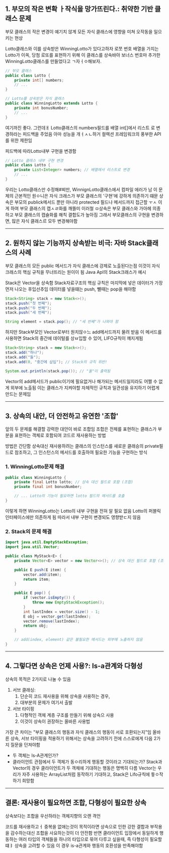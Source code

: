 ## 1. 부모의 작은 변확 ㅏ작식을 망가뜨린다.: 취약한 기반 클래스 문제

부모 클래스의 작은 변경이 예기치 않계 모든 자식 클래스에 영향을 미쳐 오작동을 일으키는 현상

Lotto클래스와 이를 상속받은 WinningLotto가 있다고하자
로쪼 번호 배열을 가지는 Lotto가 이쏙, 당첨 로또를 표현하기 위해 이 클래스를 상속바아 보너스 번호마 추가한 WinningLotto클래스를 만들었다고 ㄱ자ㅓㅇ해보자.

```java
// 부모 클래스
public class Lotto {
    private int[] numbers;
    // ...
}

// Lotto를 상속받은 자식 클래스
public class WinningLotto extends Lotto {
    private int bonusNumber;
    // ...
}
```

여기까진 좋다.
그런데ㅐ Lotto클래스의 numbers필드를 배열 int[]에서 리스트 로 변경하라는 피드백을 주었음
아마 성능을 개ㅓㅅㄴ하거 컬렉션 프레임워크의 풍부한 API를 위한 제한임

피드백에 따라Lotto내부 구현을 변경함

```java
// Lotto 클래스 내부 구현 변경
public class Lotto {
    private List<Integer> numbers; // 배열에서 리스트로 변경
    // ...
}
```

우리는 Lotto클래스만 수정해#찌만, WinnignLotto클래스에서 컴파일 에러가 남
이 문제의 근본적인 원ㅇ니은 자식 크래스가 부모 클래스의 '구현'에 강하게 의존하기 떄문
상속은 부모의 publick메서드 뿐만 아니라 protected 필드나 메서드까지 접근할 ㅜㅅ 이게 하여
부모 클래스의 캡ㅅㄹ화를 깨뜰미
이러철 ㅁ상속은 부모 클래스와 가아헤 의종하고 부모 클래스의 캡슐화를 해칙 결합도가 높아짐
그래서 부모클래스의 구현을 변경하면, 많은 자식 클래스르 모두 변경해야함

---

## 2. 원하지 않는 기능까지 상속받는 비극: 자바 Stack클래스의 사례

부모 클래스의 모든 public 메서드가 자식 클래스에 강제로 노출된다는점
이것이 자식 크래스의 핵심 규칙을 무너뜨리는 원이이 됨
Java ApI의 Stack크래스가 예시

Stack은 Vector을 상속함
Stack자료구조의 핵심 규칙은 마지막에 넣은 데이터가 가장 먼저 나오는 후입선추임
데이터를 넣을떄는 push, 뺄때는 pop을 해야함

```java
Stack<String> stack = new Stack<>();
stack.push("첫 번째");
stack.push("두 번째");
stack.push("세 번째");

String element = stack.pop(); // "세 번째"가 나와야 함
```

하지만 Stack부모인 Vector로부터 원치않ㅇ느 add메서드까지 물려 받음
이 메서드를 사용하면 Stack의 중간에 데이털를 상ㅂ입할 수 있어, LIFO규칙이 꺠지게됨

```java
Stack<String> stack = new Stack<>();
stack.add("하나");
stack.add("둘");
stack.add(0, "중간에 삽입"); // Stack의 규칙 위반!

System.out.println(stack.pop()); // "둘"이 출력됨
```

Vector의 add메서드가 public이기에 필요없거나 해가되는 메서드일지라도 어쩔 수 없게 외부에 노출됨
이는 클래스가 지켜야할 자체적인 규칙과 일관성을 유지하기 어렵게 만드는 문제임

---

## 3. 상속의 내안, 더 안전하고 유연한 '조합'

앞의 두 문제를 해결할 강력한 대안이 바로 조합임
조합은 전체를 표현하는 클래스가 부분을 표현하는 객체로 호함되여 코드르 재사용하는 방법

방법은 간단함
상속대신 재사용하려는 클래스의 인스턴스를 새로운 클래승의 private필드로 참조하고,
그 인스턴스의 메서드를 호출하여 필요한 기능을 구현하는 방식

### 1. WinningLotto문제 해결

```java
public class WinningLotto {
    private final Lotto lotto; // 상속 대신 필드로 포함 (조합)
    private final int bonusNumber;

    // ... Lotto의 기능이 필요하면 lotto 필드의 메서드를 호출
}

```

이렇게 하면 WinningLotto는 Lotto의 내부 구현을 전혀 알 필요 없음
Lotto의 퍼블릭인터페이스에만 의존하게 됨
따라서 내부 구현이 변경되도 영향받ㄷ지 않음

### 2. Stack의 문제 해결

```java
import java.util.EmptyStackException;
import java.util.Vector;

public class MyStack<E> {
    private Vector<E> vector = new Vector<>(); // 상속 대신 필드로 포함 (조합)

    public E push(E item) {
        vector.add(item);
        return item;
    }

    public E pop() {
        if (vector.isEmpty()) {
            throw new EmptyStackException();
        }
        int lastIndex = vector.size() - 1;
        E obj = vector.get(lastIndex);
        vector.remove(lastIndex);
        return obj;
    }

    // add(index, element) 같은 불필요한 메서드는 외부에 노출하지 않음
}

```

---

## 4. 그렇다면 상속은 언제 사용?: Is-a관계와 다형성

상속의 목적은 2가지로 나눌 수 있음

1. 서브 클래싱:
   1. 단순히 코드 재사용을 위해 상속을 사용하는 경우,
   2. 대부분의 문제가 여기서 출발
2. 서브 타이핑
   1. 다형적인 객체 계층 구조를 만들기 위해 상속으 사용
   2. 이것이 상속이 권장하는 올바른 사용법

가장 큰 차이는 "부모 클래스의 행동과 자식 클래스의 행동이 서로 호환되는지"임
올바른 상속, 서브 타이핑을 적용하기 위해서는 상속을 고려하기 전에 스스로에게 다음 2가지 질문을 던져야함

- 두 객체는 Is-A관계인가?
- 클라이언트 관점에서 두 객체가 동ㅇ리하게 행동할 것이라고 기대되는가?
  Stack과 Vector의 경우 클라이언트가 두 객체에 기대하는 행동은 명백히 다름
  Vector는 우리가 자주 사용하는 ArrayList처럼 동작하기 기대하고, Stack은 Lifo규칙에 돟ㅇ작하기 희망함

---

## 결론: 재사용이 필요하면 조합, 다형성이 필요한 상속

상속보다는 조합을 우선하라는 객체지향의 오랜 격언

코드를 재사용하고ㅓ 중복을 없애는것이 목적이라면 상속으로 인한 강한 결합과 부작용을 감수하는대신 조합을 사요하는것이 더 안전함
반면 클라이언트 입장에서 동일하게 행동하는 여러 타입의 객체들을 하나의 타입으로 묶어 다루고 싶을때,
즉 다형성이 필요할 떄ㅑ 상속을 고려할 수 있음
이 경우 is-a관계와 행동의 호환성을 만족해야함
